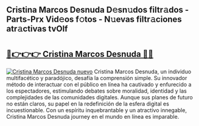 ## Cristina Marcos Desnuda D𝚎sn𝚞dos filtr𝚊dos - Parts-Prx Vid𝚎os f𝚘tos - N𝚞evas filtr𝚊ciones atr𝚊ctivas tvOIf

# <h2><a href="http://mb7tgn.tromn.icu/?c=Cristina+Marcos+Desnuda">🔗👉👉👉 Cristina Marcos Desnuda 🔗🔗</a></h2>

[![Cristina Marcos Desnuda nuevo](https://i.imgur.com/pEAQMta.gif)](http://mb7tgn.tromn.icu/?c=Cristina+Marcos+Desnuda)
Cristina Marcos Desnuda, un individuo multifacético y paradójico, desafía la comprensión simple. Su innovador método de interactuar con el público en línea ha cautivado y enfurecido a los espectadores, estimulando debates sobre moralidad, identidad y las complejidades de las comunidades digitales. Aunque sus planes de futuro no están claros, su papel en la redefinición de la esfera digital es incuestionable. Con un espíritu inquebrantable y un atractivo innegable, Cristina Marcos Desnuda journey en el mundo en línea es imparable.
